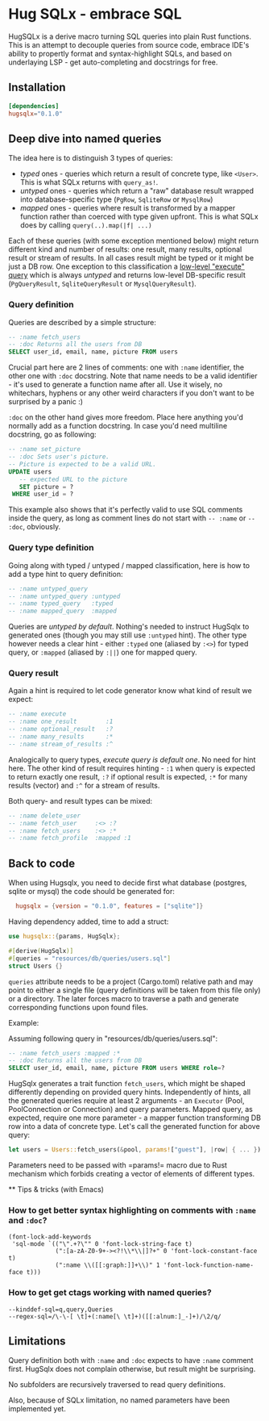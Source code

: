 # Hug SQLx - embrace SQL

HugSQLx is a derive macro turning SQL queries into plain Rust functions. This is an attempt to decouple queries from source code, embrace IDE's ability to propertly format and syntax-highlight SQLs, and based on underlaying LSP - get auto-completing and docstrings for free.

## Installation

``` toml
[dependencies]
hugsqlx="0.1.0" 
```

## Deep dive into named queries
The idea here is to distinguish 3 types of queries:
- _typed_ ones - queries which return a result of concrete type, like `<User>`. This is what SQLx returns with `query_as!`.
- _untyped_ ones - queries which return a "raw" database result wrapped into database-specific type (`PgRow`, `SqliteRow` or `MysqlRow`)
- _mapped_ ones - queries where result is transformed by a mapper function rather than coerced with type given upfront. This is what SQLx does by calling `query(..).map(|f| ...)`

Each of these queries (with some exception mentioned below) might return different kind and number of results:
one result, many results, optional result or stream of results. In all cases result might be typed or it might be just a DB row. One exception to this classification a [low-level "execute" query](https://github.com/launchbadge/sqlx#querying) which is always _untyped_ and returns low-level DB-specific result (`PgQueryResult`, `SqliteQueryResult` or `MysqlQueryResult`).

### Query definition
Queries are described by a simple structure:

``` sql
-- :name fetch_users
-- :doc Returns all the users from DB
SELECT user_id, email, name, picture FROM users
```

Crucial part here are 2 lines of comments: one with `:name` identifier, the other one with `:doc` docstring. Note that name needs to be a valid identifier - it's used to generate a function name after all. Use it wisely, no whitechars, hyphens or any other weird characters if you don't want to be surprised by a panic :)

`:doc` on the other hand gives more freedom. Place here anything you'd normally add as a function docstring. In case you'd need multiline docstring, go as following:

``` sql
-- :name set_picture
-- :doc Sets user's picture.
-- Picture is expected to be a valid URL.
UPDATE users
   -- expected URL to the picture
   SET picture = ?
 WHERE user_id = ?
```

This example also shows that it's perfectly valid to use SQL comments inside the query, as long as comment lines do not start with `-- :name` or `-- :doc`, obviously.
### Query type definition
Going along with typed / untyped / mapped classification, here is how to add a type hint to query definition:

``` sql
-- :name untyped_query
-- :name untyped_query :untyped
-- :name typed_query   :typed
-- :name mapped_query  :mapped
```

Queries are *untyped by default*. Nothing's needed to instruct HugSqlx to generated ones (though you may still use `:untyped` hint). The other type however needs a clear hint - either `:typed` one (aliased by `:<>`) for typed query, or `:mapped` (aliased by `:||`) one for mapped query.

### Query result
Again a hint is required to let code generator know what kind of result we expect:

``` sql
-- :name execute
-- :name one_result        :1
-- :name optional_result   :?
-- :name many_results      :*
-- :name stream_of_results :^
```

Analogically to query types, *execute query is default one*. No need for hint here. The other kind of result requires hinting - `:1` when query is expected to return exactly one result, `:?` if optional result is expected, `:*` for many results (vector) and `:^` for a stream of results.

Both query- and result types can be mixed:

``` sql
-- :name delete_user
-- :name fetch_user     :<> :?
-- :name fetch_users    :<> :*
-- :name fetch_profile  :mapped :1
```

## Back to code
When using Hugsqlx, you need to decide first what database (postgres, sqlite or mysql) the code should be generated for:

``` toml
  hugsqlx = {version = "0.1.0", features = ["sqlite"]}
```

Having dependency added, time to add a struct:

``` rust
use hugsqlx::{params, HugSqlx};

#[derive(HugSqlx)]
#[queries = "resources/db/queries/users.sql"]
struct Users {}
```

`queries` attribute needs to be a project (Cargo.toml) relative path and may point to either a single file (query definitions will be taken from this file only) or a directory. The later forces macro to traverse a path and generate corresponding functions upon found files.

Example:

Assuming following query in "resources/db/queries/users.sql":
``` sql
-- :name fetch_users :mapped :*
-- :doc Returns all the users from DB
SELECT user_id, email, name, picture FROM users WHERE role=?
```

HugSqlx generates a trait function `fetch_users`, which might be shaped differently depending on provided query hints. Independently of hints, all the generated queries require at least 2 arguments - an `Executor` (Pool, PoolConnection or Connection) and query parameters. Mapped query, as expected, require one more parameter - a mapper function transforming DB row into a data of concrete type. Let's call the generated function for above query:

``` rust
let users = Users::fetch_users(&pool, params!["guest"], |row| { ... }).await?;
```

Parameters need to be passed with =params!= macro due to Rust mechanism which forbids creating a vector of elements of different types.

** Tips & tricks (with Emacs)
### How to get better syntax highlighting on comments with `:name` and `:doc`?

``` emacs-lisp
(font-lock-add-keywords
 'sql-mode `(("\".+?\"" 0 'font-lock-string-face t)
             (":[a-zA-Z0-9+-><?!\\*\\|]?+" 0 'font-lock-constant-face t)
             (":name \\([[:graph:]]+\\)" 1 'font-lock-function-name-face t)))
```

### How to get get ctags working with named queries?

```
--kinddef-sql=q,query,Queries
--regex-sql=/\-\-[ \t]+(:name[\ \t]+)([[:alnum:]_-]+)/\2/q/
```

## Limitations
Query definition both with `:name` and `:doc` expects to have `:name` comment first. HugSqlx does not complain otherwise, but result might be surprising.

No subfolders are recursively traversed to read query definitions.

Also, because of SQLx limitation, no named parameters have been implemented yet.
